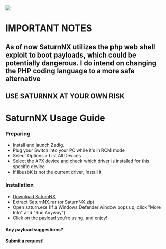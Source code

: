 
<img  style="display: block; margin-left: auto; margin-right: auto; text-align: center; margin: 0 auto;" src="https://kckarnige.github.io/saturnNX/saturnNX.png">

# IMPORTANT NOTES
## As of now SaturnNX utilizes the php web shell exploit to boot payloads, which could be potentially dangerous. I do intend on changing the PHP coding language to a more safe alternative
## USE SATURNNX AT YOUR OWN RISK

# SaturnNX Usage Guide

### Preparing
- Install and launch Zadig.
- Plug your Switch into your PC while it's in RCM mode
- Select Options > List All Devices
- Select the APX device and check which driver is installed for this specific device
- If libusbK is not the current driver, install it

### Installation
- [Download SaturnNX](https://github.com/kckarnige/saturnNX/releases)
- Extract SaturnNX.rar (or SaturnNX.zip)
- Open saturn.exe (If a Windows Defender window pops up, click "More Info" and "Run Anyway")
- Click on the payload you're using, and enjoy!

#### Any payload suggestions?
[**Submit a request!**](https://github.com/kckarnige/saturnNX/issues/new/choose)
